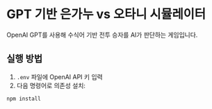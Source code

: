 # GPT 기반 은가누 vs 오타니 시뮬레이터

OpenAI GPT를 사용해 수식어 기반 전투 승자를 AI가 판단하는 게임입니다.

## 실행 방법

1. `.env` 파일에 OpenAI API 키 입력
2. 다음 명령어로 의존성 설치:

```bash
npm install
